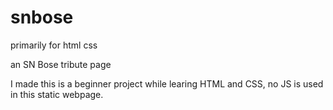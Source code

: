 # snbose
primarily for html css

an SN Bose tribute page

I made this is a beginner project while learing HTML and CSS, no JS is used in this static webpage.
